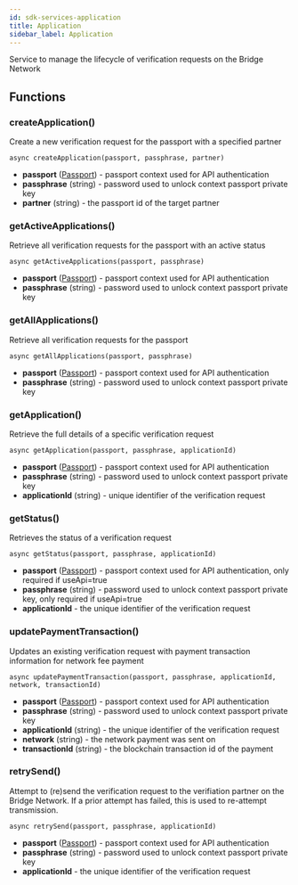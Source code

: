 ```yaml
---
id: sdk-services-application
title: Application
sidebar_label: Application
---
```

Service to manage the lifecycle of verification requests on the Bridge Network

## Functions
### createApplication()
Create a new verification request for the passport with a specified partner
```
async createApplication(passport, passphrase, partner)
```
- **passport** (<a href='sdk-models-passport'>Passport</a>) - passport context used for API authentication
- **passphrase** (string) - password used to unlock context passport private key
- **partner** (string) - the passport id of the target partner

### getActiveApplications()
Retrieve all verification requests for the passport with an active status
```
async getActiveApplications(passport, passphrase)
```
- **passport** (<a href='sdk-models-passport'>Passport</a>) - passport context used for API authentication
- **passphrase** (string) - password used to unlock context passport private key

### getAllApplications()
Retrieve all verification requests for the passport
```
async getAllApplications(passport, passphrase)
```
- **passport** (<a href='sdk-models-passport'>Passport</a>) - passport context used for API authentication
- **passphrase** (string) - password used to unlock context passport private key
### getApplication()
Retrieve the full details of a specific verification request
```
async getApplication(passport, passphrase, applicationId)
```
- **passport** (<a href='sdk-models-passport'>Passport</a>) - passport context used for API authentication
- **passphrase** (string) - password used to unlock context passport private key
- **applicationId** (string) - unique identifier of the verification request

### getStatus()
Retrieves the status of a verification request
```
async getStatus(passport, passphrase, applicationId)
```
- **passport** (<a href='sdk-models-passport'>Passport</a>) - passport context used for API authentication, only required if useApi=true
- **passphrase** (string) - password used to unlock context passport private key, only required if useApi=true
- **applicationId** - the unique identifier of the verification request

### updatePaymentTransaction()
Updates an existing verification request with payment transaction information for network fee payment
```
async updatePaymentTransaction(passport, passphrase, applicationId, network, transactionId)
```
- **passport** (<a href='sdk-models-passport'>Passport</a>) - passport context used for API authentication
- **passphrase** (string) - password used to unlock context passport private key
- **applicationId** (string) - the unique identifier of the verification request
- **network** (string) - the network payment was sent on
- **transactionId** (string) - the blockchain transaction id of the payment

### retrySend()
Attempt to (re)send the verification request to the verifiation partner on the Bridge Network.  If a prior attempt has failed, this is used to re-attempt transmission.
```
async retrySend(passport, passphrase, applicationId)
```
- **passport** (<a href='sdk-models-passport'>Passport</a>) - passport context used for API authentication
- **passphrase** (string) - password used to unlock context passport private key
- **applicationId** - the unique identifier of the verification request